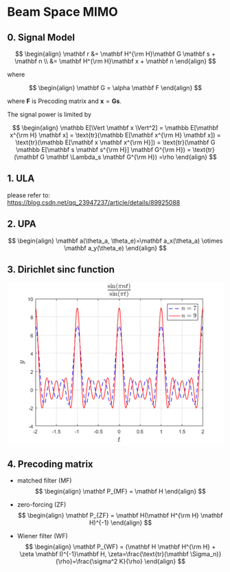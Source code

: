 # Beam Space MIMO

## 0. Signal Model

$$
\begin{align}
\mathbf r &= \mathbf H^{\rm H}\mathbf G \mathbf s + \mathbf n \\
&= \mathbf H^{\rm H}\mathbf x + \mathbf n
\end{align}
$$

where

$$
\begin{align}
\mathbf G = \alpha \mathbf F
\end{align}
$$

where $\mathbf F$ is Precoding matrix and $\mathbf x = \mathbf G \mathbf s$.

The signal power is limited by

$$
\begin{align}
\mathbb E[\Vert \mathbf x \Vert^2] = \mathbb E[\mathbf x^{\rm H} \mathbf x]
= \text{tr}(\mathbb E[\mathbf x^{\rm H} \mathbf x]) = \text{tr}(\mathbb E[\mathbf x \mathbf x^{\rm H}])
= \text{tr}(\mathbf G \mathbb E[\mathbf s \mathbf s^{\rm H}] \mathbf G^{\rm H}) 
= \text{tr}(\mathbf G \mathbf \Lambda_s \mathbf G^{\rm H}) =\rho
\end{align}
$$



## 1. ULA

please refer to:
<https://blog.csdn.net/qq_23947237/article/details/89925088>


## 2. UPA

$$
\begin{align}
\mathbf a(\theta_a, \theta_e)=\mathbf a_x(\theta_a) \otimes \mathbf a_y(\theta_e)
\end{align}
$$


## 3. Dirichlet sinc function

<div align=center>
<img src="https://github.com/yashcao/Wireless-SigPro/blob/master/Beam%20Space%20MIMO/sinc.png"/>
</div>

<!--
![Dirichlet sinc function](https://github.com/yashcao/Wireless-SigPro/blob/master/Beam%20Space%20MIMO/sinc.png)
-->


## 4. Precoding matrix


- matched filter (MF)
$$
\begin{align}
\mathbf P_{MF} = \mathbf H
\end{align}
$$

- zero-forcing (ZF)
$$
\begin{align}
\mathbf P_{ZF} = \mathbf H(\mathbf H^{\rm H} \mathbf H)^{-1}
\end{align}
$$

- Wiener filter (WF)
$$
\begin{align}
\mathbf P_{WF} = (\mathbf H \mathbf H^{\rm H} + \zeta \mathbf I)^{-1}\mathbf H, \zeta=\frac{\text{tr}(\mathbf \Sigma_n)}{\rho}=\frac{\sigma^2 K}{\rho}
\end{align}
$$
